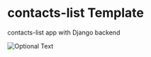 # contacts-list Template
contacts-list app with Django backend

![Optional Text](../master/complete_contact_list.jpg)
